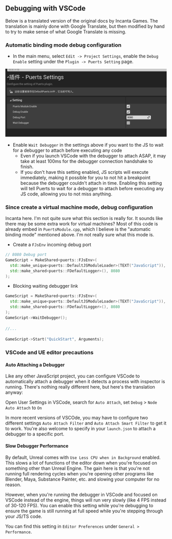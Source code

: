 ## Debugging with VSCode

Below is a translated version of the original docs by Incanta Games. The translation is mainly done with Google Translate, but then modified by hand to try to make sense of what Google Translate is missing.

### Automatic binding mode debug configuration

- In the main menu, select `Edit -> Project Settings`, enable the `Debug Enable` setting under the `Plugin -> Puerts Setting` page.

![puerts_conf](../../../pic/puerts_conf.png)

- Enable `Wait Debugger` in the settings above if you want to the JS to wait for a debugger to attach before executing any code
    - Even if you launch VSCode with the debugger to attach ASAP, it may take at least 100ms for the debugger connection handshake to finish.
    - If you don't have this setting enabled, JS scripts will execute immediately, making it possible for you to not hit a breakpoint because the debugger couldn't attach in time. Enabling this setting will tell Puerts to wait for a debugger to attach before executing any JS code, allowing you to not miss anything.

### Since create a virtual machine mode, debug configuration

Incanta here. I'm not quite sure what this section is really for. It sounds like there may be some extra work for virtual machines? Most of this code is already embed in `PuertsModule.cpp`, which I believe is the "automatic binding mode" mentioned above. I'm not really sure what this mode is.

- Create a `FJsEnv` incoming debug port

``` cpp
// 8080 Debug port
GameScript = MakeShared<puerts::FJsEnv>(
  std::make_unique<puerts::DefaultJSModuleLoader>(TEXT("JavaScript")),
  std::make_shared<puerts::FDefaultLogger>(), 8080
);
```

- Blocking waiting debugger link

``` cpp
GameScript = MakeShared<puerts::FJsEnv>(
  std::make_unique<puerts::DefaultJSModuleLoader>(TEXT("JavaScript")),
  std::make_shared<puerts::FDefaultLogger>(), 8080
);
GameScript->WaitDebugger();

//...

GameScript->Start("QuickStart", Arguments);
```

### VSCode and UE editor precautions

#### Auto Attaching a Debugger

Like any other JavaScript project, you can configure VSCode to automatically attach a debugger when it detects a process with inspector is running. There's nothing really different here, but here's the translation anyway:

Open User Settings in VSCode, search for `Auto Attach`, set `Debug` > `Node Auto Attach` to `On`

In more recent versions of VSCOde, you may have to configure two different settings `Auto Attach Filter` and `Auto Attach Smart Filter` to get it to work. You're also welcome to specify in your `launch.json` to attach a debugger to a specific port.

#### Slow Debugger Performance

By default, Unreal comes with `Use Less CPU when in Background` enabled. This slows a lot of functions of the editor down when you're focused on something other than Unreal Engine. The gain here is that you're not running full rendering cycles when you're opening other programs like Blender, Maya, Substance Painter, etc. and slowing your computer for no reason.

However, when you're running the debugger in VSCode and focused on VSCode instead of the engine, things will run very slowly (like 4 FPS instead of 30-120 FPS). You can enable this setting while you're debugging to ensure the game is still running at full speed while you're stepping through your JS/TS code.

You can find this setting in `Editor Preferences` under `General > Performance`.
